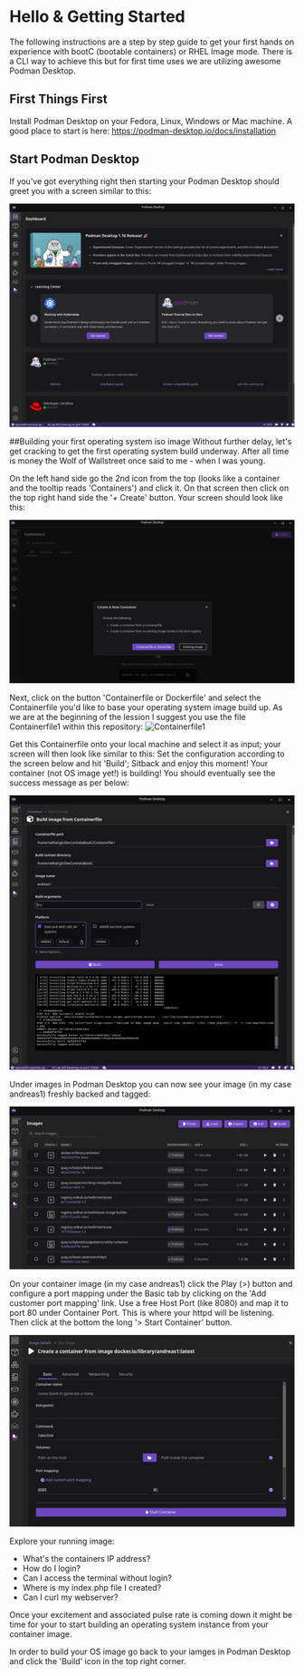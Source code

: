# Hello & Getting Started
The following instructions are a step by step guide to get your first hands on experience with bootC (bootable containers) or RHEL Image mode.
There is a CLI way to achieve this but for first time uses we are utilizing awesome Podman Desktop.

## First Things First
Install Podman Desktop on your Fedora, Linux, Windows or Mac machine.
A good place to start is here: https://podman-desktop.io/docs/installation

## Start Podman Desktop
If you've got everything right then starting your Podman Desktop should greet you with a screen similar to this:

![Podman Desktop Startup Screen](https://github.com/aspanner/conferenceTalks/blob/main/2025/DevConIndia/PodmanDesktopStartupScreen2.png?raw=true)

##Building your first operating system iso image
Without further delay, let's get cracking to get the first operating system build underway. After all time is money the Wolf of Wallstreet once said to me - when I was young.

On the left hand side go the 2nd icon from the top (looks like a container and the tooltip reads 'Containers') and click it. On that screen then click on the top right hand side the '+ Create' button. Your screen should look like this:

![Podman Desktop Startup Screen](https://github.com/aspanner/conferenceTalks/blob/main/2025/DevConIndia/PodmanDesktopContainerCreate.png?raw=true)

Next, click on the button 'Containerfile or Dockerfile' and select the Containerfile you'd like to base your operating system image build up. As we are at the beginning of the lession I suggest you use the file Containerfile1 within this repository: ![Containerfile1](./Containerfile1)

Get this Containerfile onto your local machine and select it as input; your screen will then look like similar to this:
Set the configuration according to the screen below and hit 'Build'; Sitback and enjoy this moment! Your container (not OS image yet!) is building!
You should eventually see the success message as per below:

![Podman Build Completed](https://github.com/aspanner/conferenceTalks/blob/main/2025/DevConIndia/podmanbuilddone.png?raw=true)

Under images in Podman Desktop you can now see your image (in my case andreas1) freshly backed and tagged:

![Podman image registry](https://github.com/aspanner/conferenceTalks/blob/main/2025/DevConIndia/podmanImagesShowAndreas1.png?raw=true)

On your container image (in my case andreas1) click the Play (>) button and configure a port mapping under the Basic tab by clicking on the 'Add customer port mapping' link. Use a free Host Port (like 8080) and map it to port 80 under Container Port. This is where your httpd will be listening. Then click at the bottom the long '> Start Container' button.

![Podman image registry](https://github.com/aspanner/conferenceTalks/blob/main/2025/DevConIndia/PodmanRunImage.png?raw=true)

Explore your running image:
* What's the containers IP address?
* How do I login?
* Can I access the terminal without login?
* Where is my index.php file I created?
* Can I curl my webserver?

Once your excitement and associated pulse rate is coming down it might be time for your to start building an operating system instance from your container image.

In order to build your OS image go back to your iamges in Podman Desktop and click the 'Build' icon in the top right corner.

